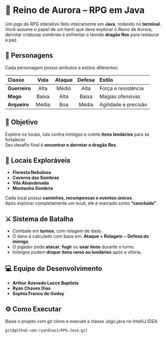 # 🐉 Reino de Aurora – RPG em Java 

Um jogo de RPG interativo feito inteiramente em **Java**, rodando no **terminal**.  
Você assume o papel de um herói que deve explorar o Reino de Aurora, derrotar criaturas sombrias e enfrentar o temido **dragão Rex** para restaurar a paz.

## 🧙 Personagens 

Cada personagem possui atributos e estilos diferentes:

| Classe | Vida | Ataque | Defesa | Estilo |
|:--------|:------:|:--------:|:--------:|:---------------------------|
| **Guerreiro** | Alta | Médio | Alta | Força e resistência |
| **Mago** | Baixa | Alta | Baixa | Magias ofensivas |
| **Arqueiro** | Média | Boa | Média | Agilidade e precisão |

## 🎯 Objetivo

Explore os locais, lute contra inimigos e colete **itens lendários** para se fortalecer.  
Seu desafio final é **encontrar e derrotar o dragão Rex**.

## 🧭 Locais Exploráveis

- **Floresta Nebulosa**
- **Caverna das Sombras**  
- **Vila Abandonada**  
- **Montanha Sombria**  

Cada local possui **caminhos, recompensas e eventos únicos**.  
Após explorar completamente um local, ele é marcado como **“concluído”**.

## ⚔️ Sistema de Batalha

- Combate em **turnos**, com rolagem de dado.  
- O dano é calculado com base em: **Ataque + Rolagem − Defesa do inimigo**.  
- O jogador pode **atacar**, **fugir** ou **usar itens** durante o turno.  
- Inimigos podem **dropar itens raros ou lendários** após a vitória.

## 💻 Equipe de Desenvolvimento

- **Arthur Azevedo Locce Baptista**  
- **Ryan Chaves Dias**  
- **Sophia Franco de Godoy**

## ⚙️ Como Executar
Baixe o projeto com git clone e execute a classe Jogo.java no IntelliJ IDEA.

```bash
git@github.com:ryandias1/RPG-Java.git
